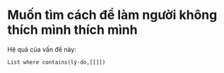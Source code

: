 # Muốn tìm cách để làm người không thích mình thích mình
Hệ quả của vấn đề này:
```dataview
List where contains(lý-do,[[]])
```
 